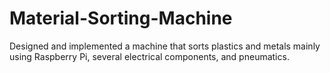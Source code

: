# Material-Sorting-Machine

Designed and implemented a machine that sorts plastics and metals mainly using Raspberry Pi, several electrical components, and pneumatics.
